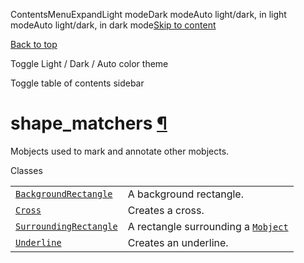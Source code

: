 ContentsMenuExpandLight modeDark modeAuto light/dark, in light modeAuto light/dark, in dark mode[Skip to content](https://docs.manim.community/en/stable/reference/manim.mobject.geometry.shape_matchers.html#furo-main-content)

[Back to top](https://docs.manim.community/en/stable/reference/manim.mobject.geometry.shape_matchers.html#)

Toggle Light / Dark / Auto color theme

Toggle table of contents sidebar

# shape\_matchers [¶](https://docs.manim.community/en/stable/reference/manim.mobject.geometry.shape_matchers.html\#module-manim.mobject.geometry.shape_matchers "Link to this heading")

Mobjects used to mark and annotate other mobjects.

Classes

|     |     |
| --- | --- |
| [`BackgroundRectangle`](https://docs.manim.community/en/stable/reference/manim.mobject.geometry.shape_matchers.BackgroundRectangle.html#manim.mobject.geometry.shape_matchers.BackgroundRectangle "manim.mobject.geometry.shape_matchers.BackgroundRectangle") | A background rectangle. |
| [`Cross`](https://docs.manim.community/en/stable/reference/manim.mobject.geometry.shape_matchers.Cross.html#manim.mobject.geometry.shape_matchers.Cross "manim.mobject.geometry.shape_matchers.Cross") | Creates a cross. |
| [`SurroundingRectangle`](https://docs.manim.community/en/stable/reference/manim.mobject.geometry.shape_matchers.SurroundingRectangle.html#manim.mobject.geometry.shape_matchers.SurroundingRectangle "manim.mobject.geometry.shape_matchers.SurroundingRectangle") | A rectangle surrounding a [`Mobject`](https://docs.manim.community/en/stable/reference/manim.mobject.mobject.Mobject.html#manim.mobject.mobject.Mobject "manim.mobject.mobject.Mobject") |
| [`Underline`](https://docs.manim.community/en/stable/reference/manim.mobject.geometry.shape_matchers.Underline.html#manim.mobject.geometry.shape_matchers.Underline "manim.mobject.geometry.shape_matchers.Underline") | Creates an underline. |